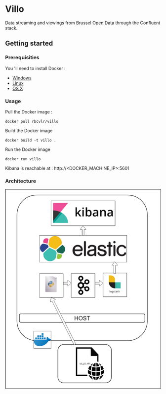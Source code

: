 # Villo
Data streaming and viewings from Brussel Open Data through the Confluent stack. 

## Getting started
### Prerequisities
You 'll need to install Docker : 
- [Windows](https://docs.docker.com/docker-for-windows/)
- [Linux](https://docs.docker.com/install/linux/docker-ce/ubuntu/)
- [OS X](https://docs.docker.com/docker-for-mac/)

### Usage
Pull the Docker image :
```shell
docker pull rbcvlr/villo
```

Build the Docker image
```shell
docker build -t villo .
```

Run the Docker image
```shell
docker run villo
```
Kibana is reachable at : http://<DOCKER_MACHINE_IP>:5601

### Architecture
![test image size](https://github.com/robincvlr/villo/blob/master/schematic.png?v=4&s=200)
